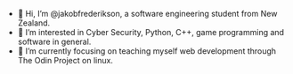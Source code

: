 - 👋 Hi, I’m @jakobfrederikson, a software engineering student from New Zealand.
- 👀 I’m interested in Cyber Security, Python, C++, game programming and software in general.
- 🌱 I’m currently focusing on teaching myself web development through The Odin Project on linux.

<!---
jakobfrederikson/jakobfrederikson is a ✨ special ✨ repository because its `README.md` (this file) appears on your GitHub profile.
You can click the Preview link to take a look at your changes.
--->
